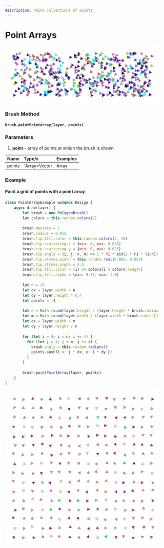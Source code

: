 ```yaml
---
description: Paint collections of points
---
```


# Point Arrays

![](../../.gitbook/assets/00e300.png)

### Brush Method <a id="overview"></a>

**`brush.paintPointArray(layer, points)`**

### ‌Parameters‌

1. **point** - array of points at which the brush is drawn

| Name | Type/s | Examples |
| :--- | :--- | :--- |
| points | `Array<Vector|Array|Object>` | `[new Vector(x, y)`, `[x, y]`, `{x, y}]` |

### Example

#### Paint a grid of points with a point array

```javascript
class PointArrayExample extends Design {
    async draw(layer) {
        let brush = new PolygonBrush()
        let colors = this.random.colors(2)

        brush.density = 1
        brush.radius = 0.015
        brush.tip.fill.color = this.random.colors(2, 10)
        brush.tip.scattering.x = {min: 0, max: 0.025}
        brush.tip.scattering.y = {min: 0, max: 0.025}
        brush.tip.angle = (i, j, n, m) => 2 * PI * sin(2 * PI * (i/n))
        brush.tip.stroke.width = this.random.real(0.002, 0.003)
        brush.tip.stroke.alpha = 0.5
        brush.tip.fill.color = (i) => colors[i % colors.length]
        brush.tip.fill.alpha = {min: 0.75, max: 1.0}
        
        let n = 15
        let dx = layer.width / n
        let dy = layer.height * 0.4
        let points = []
        
        let n = Math.round(layer.height / (layer.height * brush.radius))
        let m = Math.round(layer.width / (layer.width * brush.radius))
        let dx = layer.width / m
        let dy = layer.height / n
        
        for (let i = 4; i < n; i += 4) {
          for (let j = 4; j < m; j += 4) {
            brush.angle = this.random.radians()
            points.push({ x: j * dx, y: i * dy })
          }
        }
        
        brush.paintPointArray(layer, points)
    }
}
```

![Example Output](../../.gitbook/assets/45358c.png)

